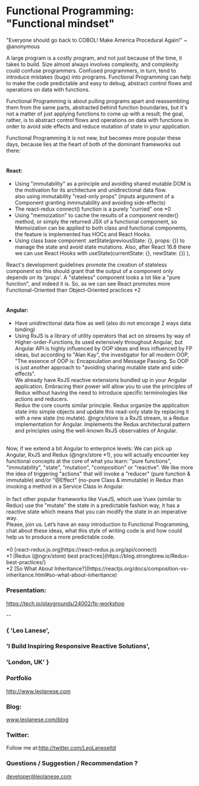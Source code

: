 # Functional Programming: "Functional mindset"


"Everyone should go back to COBOL! Make America Procedural Again!"
~ @anonymous


A large program is a costly program, and not just because of the time, it takes to build. Size almost always involves complexity, and complexity could confuse programmers. Confused programmers, in turn, tend to introduce mistakes (bugs) into programs. Functional Programming can help to make the code predictable and easy to debug, abstract control flows and operations on data with functions.

Functional Programming is about pulling programs apart and reassembling them from the same parts, abstracted behind function boundaries, but it's not a matter of just applying functions to come up with a result; the goal, rather, is to abstract control flows and operations on data with functions in order to avoid side effects and reduce mutation of state in your application.

Functional Programming it is not new, but becomes more popular these days, because lies at the heart of both of the dominant frameworks out there: <br/>
<br/>

#### React: <br/>
- Using "immutability" as a principle and avoiding shared mutable DOM is the motivation for its architecture and unidirectional data flow. </br> also using immutability "read-only props" (inputs argunment of a Component granting inmmutability and avoiding side-effects) <br/>
- The react-redux connect() function is a purely "curried" one *0<br/>
- Using "memoization" to cache the results of a component render() method, or simply the returned JSX of a functional component, so Memoization can be applied to both class and functional components, the feature is implemented has HOCs and React Hooks.<br/>
- Using class base component .setState(previousState: {}, props: {}) to manage the state and avoid state mutations. Also, after React 16.8 there we can use React Hooks with useState(currentState: {}, newState: {}) ), 

React's development guidelines promote the creation of stateless component so this should grant that the output of a component only depends on its 'props'. A "stateless" component looks a lot like a "pure function", and indeed it is. So, as we can see React promotes more Functional-Oriented than Object-Oriented practices *2 <br/>
<br/>

#### Angular:<br/> 
- Have unidirectional data flow as well (also do not encorage 2 ways data binding) 
- Using RxJS is a library of utility operators that act on streams by way of Higher-order-Functions, its used extensively throughout Angular, but Angular API is highly influenced by OOP ideas and less influenced by FP ideas, but according to "Alan Kay", the investigator for all modern OOP, "The essence of OOP is: Encapsulation and Message Passing. So OOP is just another approach to "avoiding sharing mutable state and side-effects".<br/>
We already have RxJS reactive extensions bundled up in your Angular application. Embracing their power will allow you to use the principles of Redux without having the need to introduce specific terminologies like actions and reducers.<br/>
Redux the core counts similar principle. Redux organize the application state into simple objects and update this read-only state by replacing it with a new state (no mutate). @ngrx/store is a RxJS stream, is a Redux implementation for Angular. Implements the Redux architectural pattern and principles using the well-known RxJS observables of Angular.<br/>
<br/>
Now, if we extend a bit Angular to enterprice levels: We can pick up Angular, RxJS and Redux (@ngrx/store *1), you will actually encounter key functional concepts at the core of what you learn: "pure functions", "immutability", "state", "mutation", "composition" or "reactive". We like more the idea of triggering "actions" that will invoke a "reducer" (pure function & immutable) and/or "@Effect" (no-pure Class & immutable) in Redux than invoking a method in a Service Class in Angular. <br />
<br/>
In fact other popular frameworks like VueJS, which use Vuex (similar to Redux) use the "mutate" the state in a predictable fashion way, it has a reactive state which means that you can modify the state in an imperative way.
<br/>
Please, join us. Let’s have an easy introduction to Functional Programming, chat about these ideas, what this style of writing code is and how could help us to produce a more predictable code.
</br>
</br>
*0 [react-redux.js.org]https://react-redux.js.org/api/connect)</br>
*1 [Redux (@ngrx/store) best practices](https://blog.strongbrew.io/Redux-best-practices/)</br>
*2 [So What About Inheritance?](https://reactjs.org/docs/composition-vs-inheritance.html#so-what-about-inheritance)</br>


### Presentation:
https://tech.io/playgrounds/24002/fp-workshop</br>


--

### { 'Leo Lanese',
###   'I Build Inspiring Responsive Reactive Solutions',
###   'London, UK' }

### Portfolio<br>
<a href="http://www.leolanese.com" target="_blank">http://www.leolanese.com</a><br>

### Blog:<br>
<a href="http://www.leolanese.com/blog" target="_blank">www.leolanese.com/blog</a><br>

### Twitter:<br>
Follow me at:<a href="http://twitter.com/LeoLaneseltd" target="_blank">http://twitter.com/LeoLaneseltd</a><br>

### Questions / Suggestion / Recommendation ?<br>
<a href="mail:to">developer@leolanese.com</a><br>
